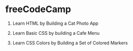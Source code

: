 # freeCodeCamp

1. Learn HTML by Building a Cat Photo App

2. Learn Basic CSS by building a Cafe Menu
3. Learn CSS Colors by Building a Set of Colored Markers
